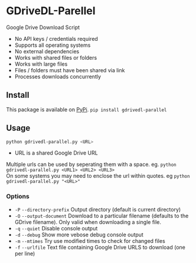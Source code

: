 # GDriveDL-Parellel

Google Drive Download Script

-   No API keys / credentials required
-   Supports all operating systems
-   No external dependencies
-   Works with shared files or folders
-   Works with large files
-   Files / folders must have been shared via link
-   Processes downloads concurrently 

## Install
This package is available on [PyPi](https://pypi.org/project/gdrivedl-parallel/). 
```pip install gdrivedl-parallel```

## Usage

```bash
python gdrivedl-parallel.py <URL>
```
-   URL is a shared Google Drive URL

Multiple urls can be used by seperating them with a space. eg. ```python gdrivedl-parallel.py <URL1> <URL2> <URL3>```<br>
On some systems you may need to enclose the url within quotes. eg ```python gdrivedl-parallel.py "<URL>"```

### Options
- `-P` `--directory-prefix` Output directory (default is current directory)
- `-O` `--output-document` Download to a particular filename (defaults to the
  GDrive filename). Only valid when downloading a single file.
- `-q` `--quiet` Disable console output
- `-d` `--debug` Show more vebose debug console output
- `-m` `--mtimes` Try use modified times to check for changed files
- `-f` `--urlfile` Text file containing Google Drive URLS to download (one per line)
